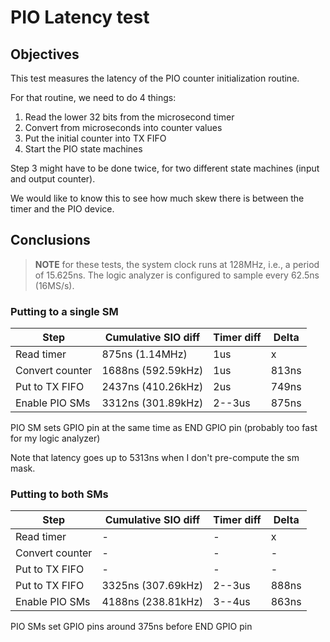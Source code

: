 # PIO Latency test

## Objectives

This test measures the latency of the PIO counter initialization routine.

For that routine, we need to do 4 things:

1.  Read the lower 32 bits from the microsecond timer
2.  Convert from microseconds into counter values
3.  Put the initial counter into TX FIFO
4.  Start the PIO state machines

Step 3 might have to be done twice, for two different state machines (input and
output counter).

We would like to know this to see how much skew there is between the timer and
the PIO device.

## Conclusions

> **NOTE** for these tests, the system clock runs at 128MHz, i.e., a period of
> 15.625ns. The logic analyzer is configured to sample every 62.5ns (16MS/s).

### Putting to a single SM

| Step            | Cumulative SIO diff | Timer diff | Delta |
|-----------------|---------------------|------------|-------|
| Read timer      | 875ns (1.14MHz)     | 1us        | x     |
| Convert counter | 1688ns (592.59kHz)  | 1us        | 813ns |
| Put to TX FIFO  | 2437ns (410.26kHz)  | 2us        | 749ns |
| Enable PIO SMs  | 3312ns (301.89kHz)  | 2--3us     | 875ns |

PIO SM sets GPIO pin at the same time as END GPIO pin (probably too fast for my logic analyzer)

Note that latency goes up to 5313ns when I don't pre-compute the sm mask.

### Putting to both SMs

| Step            | Cumulative SIO diff | Timer diff | Delta |
|-----------------|---------------------|------------|-------|
| Read timer      | -                   | -          | x     |
| Convert counter | -                   | -          | -     |
| Put to TX FIFO  | -                   | -          | -     |
| Put to TX FIFO  | 3325ns (307.69kHz)  | 2--3us     | 888ns |
| Enable PIO SMs  | 4188ns (238.81kHz)  | 3--4us     | 863ns |

PIO SMs set GPIO pins around 375ns before END GPIO pin
